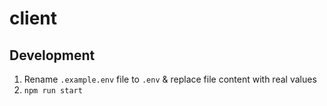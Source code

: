 # client

## Development

1. Rename `.example.env` file to `.env` & replace file content with real values
2. `npm run start`
